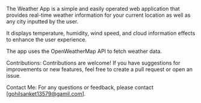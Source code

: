 The Weather App is a simple and easily operated web application that provides real-time weather information for your current location as well as any city inputted by the user. 

It displays temperature, humidity, wind speed, and cloud information effects to enhance the user experience. 

The app uses the OpenWeatherMap API to fetch weather data.

Contributions:
Contributions are welcome! If you have suggestions for improvements or new features, feel free to create a pull request or open an issue.

Contact Me:
For any questions or feedback, please contact [gohilsanket13579@gamil.com].
